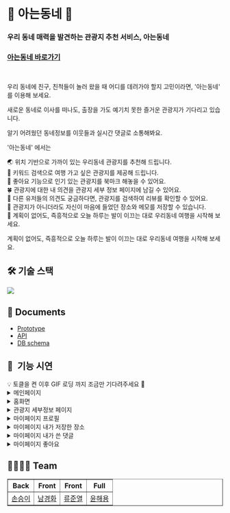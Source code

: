 <h1>🏡 아는동네 🏡</h1>

<h3>우리 동네 매력을 발견하는 관광지 추천 서비스, 아는동네</h3>

<h3><a href="https://aneun-dongne.com">아는동네 바로가기</a></h3>

</br>

우리 동네에 친구, 친척들이 놀러 왔을 때 어디를 데려가야 할지 고민이라면, '아는동네' 를 이용해 보세요.

새로운 동네로 이사를 떠나도, 출장을 가도 예기치 못한 즐거운 관광지가 기다리고 있습니다.

알기 어려웠던 동네정보를 이웃들과 실시간 댓글로 소통해봐요.

'아는동네' 에서는

🌏 위치 기반으로 가까이 있는 우리동네 관광지를 추천해 드립니다.  
🚗 키워드 검색으로 여행 가고 싶은 관광지를 제공해 드립니다.  
🌈 좋아요 기능으로 인기 있는 관광지를 북마크 해놓을 수 있어요.  
🍀 관광지에 대한 내 의견을 관광지 세부 정보 페이지에 남길 수 있어요.  
🚌 다른 유저들의 의견도 궁금하다면, 관광지를 검색하여 리뷰를 확인할 수 있어요.  
🌟 관광지가 아니더라도 자신이 마음에 들었던 장소와 메모를 저장할 수 있습니다.  
👒 계획이 없어도, 즉흥적으로 오늘 하루는 발이 이끄는 대로 우리동네 여행을 시작해 보세요.  

계획이 없어도, 즉흥적으로 오늘 하루는 발이 이끄는 대로 우리동네 여행을 시작해 보세요.

<h2> 🛠 기술 스택 </h2>
<img src="https://user-images.githubusercontent.com/85859084/146774208-efc0a688-0eb7-4726-af87-b46d9ef79452.png" />


<h2> 📃 Documents </h2>
<ul>
  <li><a href="https://www.figma.com/file/jDF0JU7yNritvz43jHq3Z7/tenten-team-library?node-id=0%3A1">Prototype</a></li>
  <li><a href="https://tmddl0807.gitbook.io/tenten/">API</a></li>
  <li><a href="https://dbdiagram.io/d/61a48f748c901501c0d6dc5b">DB schema</a></li>
</ul>

<h2>🎥  기능 시연</h2>
    <aside>💡 토클을 켠 이후 GIF 로딩 까지 조금만 기다려주세요 🙏</aside>
    <details>
      <summary>메인페이지</summary>
      <div markdown="1">
        <details>
          <summary>하위1</summary>
          <div markdown="1">
		 <img src = ""/>     
          </div>
        </details>
	<details>
          <summary>하위2</summary>
          <div markdown="1">
 		<img src = ""/>     
          </div>
        </details>
      </div>
    </details>
    <details>
      <summary>홈화면</summary>
      <div markdown="1">
        <details>
          <summary>홈화면 기본 랜딩</summary>
          <div markdown="1">
		 <img src = "https://user-images.githubusercontent.com/66232436/146788606-0ea029f0-c583-4aef-abc6-b1f9377e501e.gif"/>     
          </div>
        </details>
	<details>
          <summary>홈화면 현재위치 버튼 클릭</summary>
          <div markdown="1">
 		<img src = "https://user-images.githubusercontent.com/66232436/146789058-5ed87448-6ce7-4ddd-82e1-e1ffedf46d3b.gif"/>     
          </div>
        </details>
	<details>
          <summary>홈화면 지도 클릭</summary>
          <div markdown="1">
		 <img src = "https://user-images.githubusercontent.com/66232436/146788862-4a7f6d2d-5e12-45c1-a3fd-90045f585413.gif"/>     
          </div>
        </details>
	<details>
          <summary>홈화면 지역 검색</summary>
          <div markdown="1">
 		<img src = "https://user-images.githubusercontent.com/66232436/146789264-54f57dfe-ce08-4cc5-ace8-6cd7cbe4d0d2.gif"/>     
          </div>
        </details>
	<details>
          <summary>홈화면 해시태그 검색</summary>
          <div markdown="1">
		 <img src = "https://user-images.githubusercontent.com/66232436/146788673-88d8aab0-7d76-4c01-bc65-fea7719752a4.gif"/>     
          </div>
        </details>
	<details>
          <summary>홈화면 관광지 검색</summary>
          <div markdown="1">
 		<img src = "https://user-images.githubusercontent.com/66232436/146788695-f3ffc9cb-1b59-4ec0-b9d9-91a7d20564d1.gif"/>     
          </div>
        </details> 
	<details>
          <summary>홈화면 로그인 상태에서 좋아요 클릭</summary>
          <div markdown="1">
		 <img src = "https://user-images.githubusercontent.com/66232436/146788709-cf84f138-eb0e-4189-869a-b97b8213ff32.gif"/>     
          </div>
        </details>
	<details>
          <summary>홈화면 비로그인 상태에서 좋아요 클릭</summary>
          <div markdown="1">
 		<img src = "https://user-images.githubusercontent.com/66232436/146788720-30d60546-2035-4693-88aa-46ff12887a98.gif"/>     
          </div>
        </details>
	<details>
          <summary>홈화면 마이페이지에 "내 장소 저장"</summary>
          <div markdown="1">
 		<img src = "https://user-images.githubusercontent.com/66232436/146788801-b8a4f495-a0eb-45cb-ae92-75cdb8ef29ac.gif"/>     
          </div>
        </details>  
      </div>
    </details>
    <details>
      <summary>관광지 세부정보 페이지</summary>
      <div markdown="1">
	<details>
          <summary>홈화면에서 관광지 클릭하여 세부정보페이지로 이동</summary>
          <div markdown="1">
 		<img src = "https://user-images.githubusercontent.com/66232436/146788146-189ada43-52a2-4dd1-a2aa-50ba7adc8f6f.gif"/>     
          </div>
        </details>
        <details>
          <summary>세부정보페이지 내의 지도에서 길찾기 버튼 클릭</summary>
          <div markdown="1">
 		<img src = "https://user-images.githubusercontent.com/66232436/146788121-61d41dae-50b5-4a21-ad82-80262c3e4a8e.gif"/>     
          </div>
        </details>
        <details>
          <summary>세부페이지 로그인상태에서 댓글작성</summary>
          <div markdown="1">
 		<img src = "https://user-images.githubusercontent.com/66232436/146783907-502dc766-f59c-4138-90f4-9dabcc3f9baf.gif"/>     
          </div>
        </details>
	<details>
          <summary>세부페이지 비로그인상태에서 댓글작성</summary>
          <div markdown="1">
 		<img src = "https://user-images.githubusercontent.com/66232436/146785990-7c20c117-61f0-4861-8f7c-12a59576c942.gif"/>    
          </div>
        </details>
	<details>
          <summary>세부페이지 댓글삭제</summary>
          <div markdown="1">
 		<img src = "https://user-images.githubusercontent.com/66232436/146787403-0759f4cd-dac0-49ee-83b8-a7586492f6d4.gif"/>     
          </div>
        </details>
	<details>
          <summary>세부페이지 댓글수정 및 수정 취소</summary>
          <div markdown="1">
 		<img src = "https://user-images.githubusercontent.com/66232436/146787762-9168d487-5b11-441a-8f4f-48d31f4ee374.gif"/>     
          </div>
        </details>
	<details>
          <summary>세부페이지 좋아요 홈화면 좋아요 연동</summary>
          <div markdown="1">
 		<img src = "https://user-images.githubusercontent.com/66232436/146787822-14498038-c863-41f2-b039-e90fee8a55a0.gif"/>     
          </div>
        </details>           
      </div>
    </details>
    <details>
      <summary>마이페이지 프로필</summary>
      <div markdown="1">
        <details>
          <summary>하위1</summary>
          <div markdown="1">
 		<img src = "https://user-images.githubusercontent.com/66232436/146783907-502dc766-f59c-4138-90f4-9dabcc3f9baf.gif"/>     
          </div>
        </details>
	<details>
          <summary>하위2</summary>
          <div markdown="1">
 		<img src = "https://user-images.githubusercontent.com/66232436/146783907-502dc766-f59c-4138-90f4-9dabcc3f9baf.gif"/>     
          </div>
        </details>
      </div>
    </details>
    <details>
      <summary>마이페이지 내가 저장한 장소</summary>
      <div markdown="1">
        <details>
          <summary>하위1</summary>
          <div markdown="1">
 		<img src = "https://user-images.githubusercontent.com/66232436/146783907-502dc766-f59c-4138-90f4-9dabcc3f9baf.gif"/>     
          </div>
        </details>
	<details>
          <summary>하위2</summary>
          <div markdown="1">
 		<img src = "https://user-images.githubusercontent.com/66232436/146783907-502dc766-f59c-4138-90f4-9dabcc3f9baf.gif"/>     
          </div>
        </details>
      </div>
    </details>
    <details>
      <summary>마이페이지 내가 쓴 댓글</summary>
      <div markdown="1">
        <details>
          <summary>하위1</summary>
          <div markdown="1">
 		<img src = "https://user-images.githubusercontent.com/66232436/146783907-502dc766-f59c-4138-90f4-9dabcc3f9baf.gif"/>     
          </div>
        </details>
	<details>
          <summary>하위2</summary>
          <div markdown="1">
 		<img src = "https://user-images.githubusercontent.com/66232436/146783907-502dc766-f59c-4138-90f4-9dabcc3f9baf.gif"/>     
          </div>
        </details>
      </div>
    </details>
    <details>
      <summary>마이페이지 좋아요 </summary>
      <div markdown="1">
        <details>
          <summary>하위1</summary>
          <div markdown="1">
 		<img src = "https://user-images.githubusercontent.com/66232436/146783907-502dc766-f59c-4138-90f4-9dabcc3f9baf.gif"/>     
          </div>
        </details>
	<details>
          <summary>하위2</summary>
          <div markdown="1">
 		<img src = "https://user-images.githubusercontent.com/66232436/146783907-502dc766-f59c-4138-90f4-9dabcc3f9baf.gif"/>     
          </div>
        </details>
      </div>
    </details>
    
<h2> 👩‍👩‍👦‍👦 Team </h2>
<table border="1">
	<th>Back</th>
	<th>Front</th>
  <th>Front</th>
  <th>Full</th>
	<tr><!-- 첫번째 줄 시작 -->
    <td><a href="https://github.com/tmddl0807">손승이</a></td>
    <td><a href="https://github.com/hwa7879">남경화</a></td>
    <td><a href="https://github.com/ryu9663">류준열</a></td>
    <td><a href="https://github.com/haeyong9701">윤해용</a></td>
	</tr><!-- 첫번째 줄 끝 -->
    </table>
